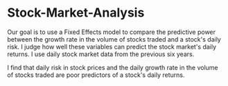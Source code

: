 # Stock-Market-Analysis
Our goal is to use a Fixed Effects model to compare the predictive power between the growth rate in the volume of stocks traded and a stock's daily risk. I judge how well these variables can predict the stock market's daily returns.  I use daily stock market data from the previous six years.

I find that daily risk in stock prices and the daily growth rate in the volume of stocks traded are poor predictors of a stock's daily returns.
